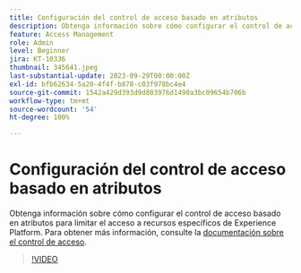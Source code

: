 ```yaml
---
title: Configuración del control de acceso basado en atributos
description: Obtenga información sobre cómo configurar el control de acceso basado en atributos para limitar el acceso a recursos específicos de Experience Platform.
feature: Access Management
role: Admin
level: Beginner
jira: KT-10336
thumbnail: 345641.jpeg
last-substantial-update: 2023-09-29T00:00:00Z
exl-id: bfb62634-5a20-4f4f-b878-c03f978bc4e4
source-git-commit: 1542a429d393d9d803976d1490a3bc09654b706b
workflow-type: tm+mt
source-wordcount: '54'
ht-degree: 100%

---
```


# Configuración del control de acceso basado en atributos

Obtenga información sobre cómo configurar el control de acceso basado en atributos para limitar el acceso a recursos específicos de Experience Platform. Para obtener más información, consulte la [documentación sobre el control de acceso](https://experienceleague.adobe.com/docs/experience-platform/access-control/abac/overview.html?lang=es).

>[!VIDEO](https://video.tv.adobe.com/v/345641?learn=on)
